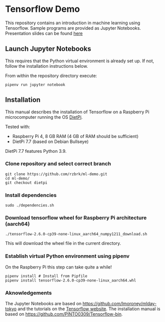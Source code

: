 # Tensorflow Demo
This repository contains an introduction in machine learning using Tensorflow.
Sample programs are provided as Jupyter Notebooks. Presentation slides can be
found [here](https://github.com/rzbrk/ml-demo/raw/dietpi/ml-demo.pdf)

## Launch Jupyter Notebooks
This requires that the Python virtual environment is already set up. If not,
follow the installation instructions below.

From within the repository directory execute:
```
pipenv run jupyter notebook
```

## Installation
This manual describes the installation of Tensorflow on a Raspberry Pi
microcomputer running the OS [DietPi](https://dietpi.com/).

Tested with:
* Raspberry Pi 4, 8 GB RAM (4 GB of RAM should be sufficient)
* DietPi 7.7 (based on Debian Bullseye)

DietPi 7.7 features Python 3.9.

### Clone repository and select correct branch
```
git clone https://github.com/rzbrk/ml-demo.git
cd ml-demo/
git checkout dietpi
```

### Install dependencies
```
sudo ./dependencies.sh
```

### Download tensorflow wheel for Raspberry Pi architecture (aarch64)
```
./tensorflow-2.6.0-cp39-none-linux_aarch64_numpy1211_download.sh
```
This will download the wheel file in the current directory.

### Establish virtual Python environment using pipenv
On the Raspberry Pi this step can take quite a while!
```
pipenv install # Install from Pipfile
pipenv install tensorflow-2.6.0-cp39-none-linux_aarch64.whl
```

### Aknowledgements
The Jupyter Notebooks are based on https://github.com/lmoroney/mlday-tokyo and
the tutorials on the [Tensorflow
website](https://www.tensorflow.org/tutorials/keras/classification).
The installation manual is based on https://github.com/PINTO0309/Tensorflow-bin.

